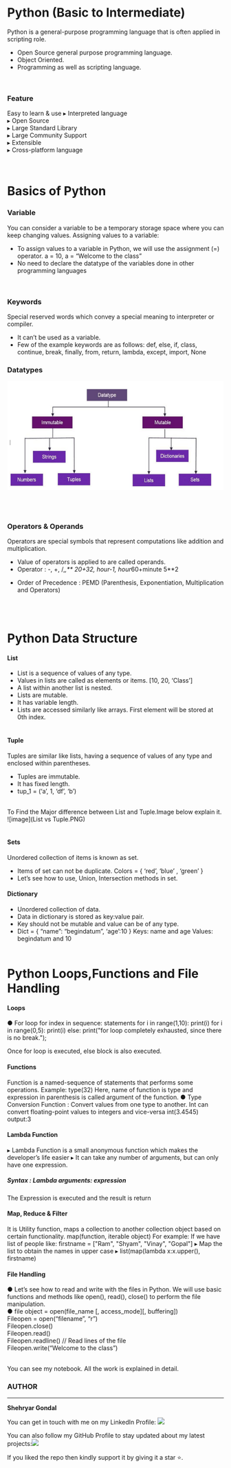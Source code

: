 # Python (Basic to Intermediate)

Python is a general-purpose programming language that is often applied in scripting role.
*  Open Source general purpose programming 
  language.
*  Object Oriented.
*  Programming as well as scripting language.

<br>

### Feature
Easy to learn & use
▸ Interpreted language<br>
▸ Open Source<br>
▸ Large Standard Library<br>
▸ Large Community Support <br>
▸ Extensible<br>
▸ Cross-platform language
 
<br>

# Basics of Python

### Variable

You can consider a variable to be a temporary storage space where you can keep changing values.
Assigning values to a variable:
* To assign values to a variable in Python, we will use the assignment (=) operator.
a = 10, a = “Welcome to the class”
* No need to declare the datatype of the variables done in other programming languages
<br>

### Keywords
 Special reserved words which convey a special meaning to interpreter or compiler. 
* It can’t be used as a variable.
* Few of the example keywords are as follows:
 def, else, if, class, continue, break, finally, 
 from, return, lambda, except, import, None

### Datatypes

![image](datatyppes.PNG)

<br><br>

### Operators & Operands

Operators are special symbols that represent computations like addition and multiplication. 
* Value of operators is applied to are called 
operands.
*  Operator : -, +, /,*,**
   20+32, hour-1, hour*60+minute 5**2

- Order of Precedence : PEMD (Parenthesis, 
Exponentiation, Multiplication and Operators)

<br><br>

# Python Data Structure

#### List

* List is a sequence of values of any type. 
* Values in lists are called as elements or items.
  [10, 20, ‘Class’]
* A list within another list is nested.
* Lists are mutable.
* It has variable length.
* Lists are accessed similarly like arrays. First element will be stored at 0th index.
<br><br>

#### Tuple

Tuples are similar like lists, having a sequence of values of any type and enclosed within parentheses.
* Tuples are immutable.
* It has fixed length.
* tup_1 = (‘a’, 1, ‘df’, ‘b’)
<br><br>

To Find the Major difference between List and Tuple.Image below explain it.
![image](List vs Tuple.PNG)
<br><br>

#### Sets

Unordered collection of items is known as set.
* Items of set can not be duplicate.
Colors = { ‘red’, ‘blue’ , ‘green’ }
* Let’s see how to use, Union, Intersection methods 
in set.

#### Dictionary

* Unordered collection of data.
* Data in dictionary is stored as key:value pair.
* Key should not be mutable and value can be of any type.
* Dict = { “name”: “begindatum”, ‘age’:10 }
Keys: name and age
Values: begindatum and 10
<br><br>

# Python Loops,Functions and File Handling

#### Loops

● For loop
for index in sequence:
 statements
for i in range(1,10):
 print(i)
for i in range(0,5): 
    print(i) 
else:
     print("for loop completely exhausted, since there is no break."); 

 Once for loop is executed, else block is also executed.<br>

#### Functions
Function is a named-sequence of statements that performs some operations. 
Example: type(32)
Here, name of function is type and expression in 
parenthesis is called argument of the function.
● Type Conversion Function : Convert values from one type 
to another. Int can convert floating-point values to 
integers and vice-versa
int(3.4545)
output:3<br>

#### Lambda Function
▸ Lambda Function is a small anonymous function which 
makes the developer’s life easier 
▸ It can take any number of arguments, but can only have 
one expression.<br>
##### Syntax : Lambda arguments: expression
The Expression is executed and the result is return
<br>

#### Map, Reduce & Filter
It is  Utility function, maps a collection to another collection object based on certain functionality.
map(function, iterable object)
For example: If we have list of people like: 
firstname = ["Ram", "Shyam", "Vinay", "Gopal"]
▸ Map the list to obtain the names in upper case
▸ list(map(lambda x:x.upper(), firstname)
<br>

#### File Handling
● Let’s see how to read and write with the files in Python. We will use 
basic functions and methods like open(), read(), close() to perform 
the file manipulation.<br>
● file object = open(file_name [, access_mode][, buffering])<br>
Fileopen = open(“filename”, “r”)<br>
Fileopen.close()<br>
Fileopen.read()<br>
Fileopen.readline() // Read lines of the file<br>
Fileopen.write(“Welcome to the class”)<br>
<br>

You can see my notebook. All  the work is explained in detail.










### AUTHOR
<hr>
<strong>Shehryar Gondal</strong>


You can get in touch with me on my LinkedIn Profile:
[<img src="https://img.icons8.com/fluent/48/000000/linkedin.png">](www.linkedin.com/in/shehryar-gondal-data-analyst)







You can also follow my GitHub Profile to stay updated about my latest projects:<a href = "https://github.com/ShehryarGondal1"><img src="https://img.icons8.com/fluent/48/000000/github.png"></a>


If you liked the repo then kindly support it by giving it a star ⭐.
